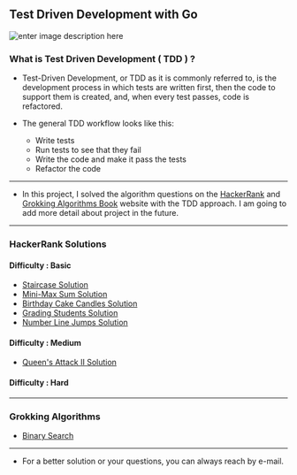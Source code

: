 ## Test Driven Development with Go

![enter image description here](https://gblobscdn.gitbook.com/assets/-L9Tqx5WSaiE4u24Pk05/-LmyGcIwYFqlc-kxzIGZ/-LXAJRSbtm02phRcFvU4/red-green-blue-gophers-smaller.png?alt=media)

### What is Test Driven Development ( TDD ) ?

+ Test-Driven Development, or TDD as it is commonly referred to, is the development process in which tests are written first, then the code to support them is created, and, when every test passes, code is refactored.

+ The general TDD workflow looks like this:
	+ Write tests
	+ Run tests to see that they fail
	+ Write the code and make it pass the tests
	+ Refactor the code

--- 

+   In this project, I solved the algorithm questions on the [HackerRank](https://www.hackerrank.com/) and [Grokking Algorithms Book](https://www.manning.com/books/grokking-algorithms) website with the TDD approach. I am going to add more detail about project in the future.

---

### HackerRank Solutions
#### Difficulty : Basic
+ [Staircase Solution](https://github.com/Uzayky/Go-TDD-Practice/tree/master/HackerRank_Solutions/Staircase)
+ [Mini-Max Sum Solution](https://github.com/Uzayky/Go-TDD-Practice/tree/master/HackerRank_Solutions/Mini-Max-Sum)
+ [Birthday Cake Candles Solution](https://github.com/Uzayky/Go-TDD-Practice/tree/master/HackerRank_Solutions/Birthday-Cake-Candles)
+ [Grading Students Solution](https://github.com/Uzayky/Go-TDD-Practice/tree/master/HackerRank_Solutions/Grading-Students)
+ [Number Line Jumps Solution](https://github.com/Uzayky/Go-TDD-Practice/tree/master/HackerRank_Solutions/Number-Line-Jumps)
#### Difficulty : Medium
+ [Queen's Attack II Solution](https://github.com/Uzayky/Go-Practice/tree/master/HackerRank_Solutions/Queens-Attack-II)
#### Difficulty : Hard

---

### Grokking Algorithms
+ [Binary Search](https://github.com/Uzayky/Go-Practice/tree/master/Grokking-Algorithms/Binary-Search)

---


+ For a better solution or your questions, you can always reach by e-mail.
